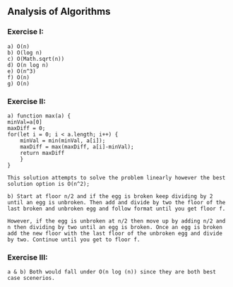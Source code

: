 ## Analysis of Algorithms

### Exercise I:

    a) O(n)
    b) O(log n)
    c) O(Math.sqrt(n))
    d) O(n log n)
    e) O(n^3)
    f) O(n)
    g) O(n)

### Exercise II:

    a) function max(a) {
    minVal=a[0]
    maxDiff = 0;
    for(let i = 0; i < a.length; i++) {
        minVal = min(minVal, a[i]);
        maxDiff = max(maxDiff, a[i]-minVal);
        return maxDiff
        }
    }

    This solution attempts to solve the problem linearly however the best solution option is O(n^2);

    b) Start at floor n/2 and if the egg is broken keep dividing by 2 until an egg is unbroken. Then add and divide by two the floor of the last broken and unbroken egg and follow format until you get floor f.

    However, if the egg is unbroken at n/2 then move up by adding n/2 and n then dividing by two until an egg is broken. Once an egg is broken add the new floor with the last floor of the unbroken egg and divide by two. Continue until you get to floor f.

### Exercise III:
    a & b) Both would fall under O(n log (n)) since they are both best case scenerios. 